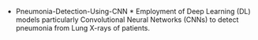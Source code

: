 * Pneumonia-Detection-Using-CNN *
Employment of Deep Learning (DL) models particularly Convolutional Neural Networks (CNNs) to detect pneumonia from Lung X-rays of patients.

